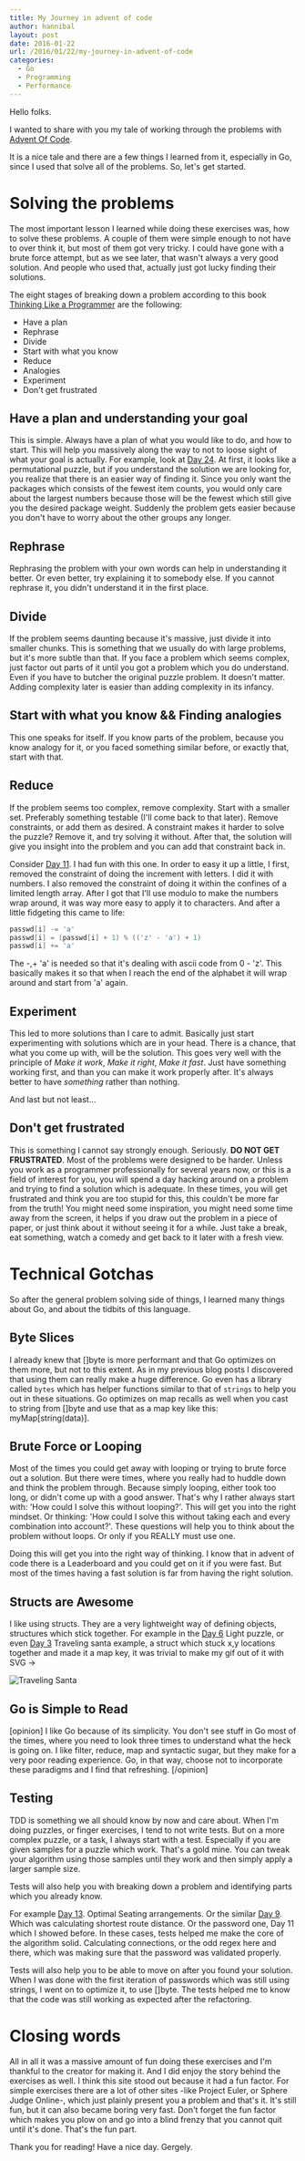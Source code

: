 ```yaml
---
title: My Journey in advent of code
author: hannibal
layout: post
date: 2016-01-22
url: /2016/01/22/my-journey-in-advent-of-code
categories:
  - Go
  - Programming
  - Performance
---
```


Hello folks.

I wanted to share with you my tale of working through the problems with [Advent Of Code](http://adventofcode.com).

It is a nice tale and there are a few things I learned from it, especially in Go, since I used that solve all of the problems. So, let's get started.

Solving the problems
====================

The most important lesson I learned while doing these exercises was, how to solve these problems. A couple of them were simple enough to not have to over think it, but most of them got very tricky. I could have gone with a brute force attempt, but as we see later, that wasn't always a very good solution. And people who used that, actually just got lucky finding their solutions.

The eight stages of breaking down a problem according to this book [Thinking Like a Programmer](http://www.amazon.co.uk/Think-Like-Programmer-Introduction-Creative/dp/1593274246/ref=sr_1_1?s=books&ie=UTF8&qid=1453449575&sr=1-1&keywords=thinking+like+a+programmer) are the following:

* Have a plan
* Rephrase
* Divide
* Start with what you know
* Reduce
* Analogies
* Experiment
* Don't get frustrated

Have a plan and understanding your goal
------------------------------------

This is simple. Always have a plan of what you would like to do, and how to start. This will help you massively along the way to not to loose sight of what your goal is actually. For example, look at [Day 24](http://adventofcode.com/day/24). At first, it looks like a permutational puzzle, but if you understand the solution we are looking for, you realize that there is an easier way of finding it. Since you only want the packages which consists of the fewest item counts, you would only care about the largest numbers because those will be the fewest which still give you the desired package weight. Suddenly the problem gets easier because you don't have to worry about the other groups any longer.

Rephrase
--------

Rephrasing the problem with your own words can help in understanding it better. Or even better, try explaining it to somebody else. If you cannot rephrase it, you didn't understand it in the first place.

Divide
------

If the problem seems daunting because it's massive, just divide it into smaller chunks. This is something that we usually do with large problems, but it's more subtle than that. If you face a problem which seems complex, just factor out parts of it until you got a problem which you do understand. Even if you have to butcher the original puzzle problem. It doesn't matter. Adding complexity later is easier than adding complexity in its infancy.

Start with what you know && Finding analogies
---------------------------------------------

This one speaks for itself. If you know parts of the problem, because you know analogy for it, or you faced something similar before, or exactly that, start with that.

Reduce
------

If the problem seems too complex, remove complexity. Start with a smaller set. Preferably something testable (I'll come back to that later). Remove constraints, or add them as desired. A constraint makes it harder to solve the puzzle? Remove it, and try solving it without. After that, the solution will give you insight into the problem and you can add that constraint back in.

Consider [Day 11](http://adventofcode.com/day/11). I had fun with this one. In order to easy it up a little, I first, removed the constraint of doing the increment with letters. I did it with numbers. I also removed the constraint of doing it within the confines of a limited length array. After I got that I'll use modulo to make the numbers wrap around, it was way more easy to apply it to characters. And after a little fidgeting this came to life:

~~~go
passwd[i] -= 'a'
passwd[i] = (passwd[i] + 1) % (('z' - 'a') + 1)
passwd[i] += 'a'
~~~

The -,+ 'a' is needed so that it's dealing with ascii code from 0 - 'z'. This basically makes it so that when I reach the end of the alphabet it will wrap around and start from 'a' again.

Experiment
----------

This led to more solutions than I care to admit. Basically just start experimenting with solutions which are in your head. There is a chance, that what you come up with, will be the solution. This goes very well with the principle of *Make it work*, *Make it right*, *Make it fast*. Just have something working first, and than you can make it work properly after. It's always better to have *something* rather than nothing.

And last but not least...

Don't get frustrated
--------------------

This is something I cannot say strongly enough. Seriously. **DO NOT GET FRUSTRATED**. Most of the problems were designed to be harder. Unless you work as a programmer professionally for several years now, or this is a field of interest for you, you will spend a day hacking around on a problem and trying to find a solution which is adequate. In these times, you will get frustrated and think you are too stupid for this, this couldn't be more far from the truth! You might need some inspiration, you might need some time away from the screen, it helps if you draw out the problem in a piece of paper, or just think about it without seeing it for a while. Just take a break, eat something, watch a comedy and get back to it later with a fresh view.

Technical Gotchas
=================

So after the general problem solving side of things, I learned many things about Go, and about the tidbits of this language.

Byte Slices
-----------

I already knew that []byte is more performant and that Go optimizes on them more, but not to this extent. As in my previous blog posts I discovered that using them can really make a huge difference. Go even has a library called ```bytes``` which has helper functions similar to that of ```strings``` to help you out in these situations. Go optimizes on map recalls as well when you cast to string from []byte and use that as a map key like this: myMap[string(data)].

Brute Force or Looping
----------------------

Most of the times you could get away with looping or trying to brute force out a solution. But there were times, where you really had to huddle down and think the problem through. Because simply looping, either took too long, or didn't come up with a good answer. That's why I rather always start with: 'How could I solve this without looping?'. This will get you into the right mindset. Or thinking: 'How could I solve this without taking each and every combination into account?'. These questions will help you to think about the problem without loops. Or only if you REALLY must use one.

Doing this will get you into the right way of thinking. I know that in advent of code there is a Leaderboard and you could get on it if you were fast. But most of the times having a fast solution is far from having the right solution.

Structs are Awesome
-------------------

I like using structs. They are a very lightweight way of defining objects, structures which stick together. For example in the [Day 6](http://adventofcode.com/day/6) Light puzzle, or even [Day 3](http://adventofcode.com/day/3) Traveling santa example, a struct which stuck x,y locations together and made it a map key, it was trivial to make my gif out of it with SVG ->

![Traveling Santa](https://raw.githubusercontent.com/Skarlso/goprojects/master/advent/day3/day1.gif)

Go is Simple to Read
--------------------

[opinion] I like Go because of its simplicity. You don't see stuff in Go most of the times, where you need to look three times to understand what the heck is going on. I like filter, reduce, map and syntactic sugar, but they make for a very poor reading experience. Go, in that way, choose not to incorporate these paradigms and I find that refreshing. [/opinion]

Testing
-------

TDD is something we all should know by now and care about. When I'm doing puzzles, or finger exercises, I tend to not write tests. But on a more complex puzzle, or a task, I always start with a test. Especially if you are given samples for a puzzle which work. That's a gold mine. You can tweak your algorithm using those samples until they work and then simply apply a larger sample size.

Tests will also help you with breaking down a problem and identifying parts which you already know.

For example [Day 13](http://adventofcode.com/day/13). Optimal Seating arrangements. Or the similar [Day 9](http://adventofcode.com/day/9). Which was calculating shortest route distance. Or the password one, Day 11 which I showed before. In these cases, tests helped me make the core of the algorithm solid. Calculating connections, or the odd regex here and there, which was making sure that the password was validated properly.

Tests will also help you to be able to move on after you found your solution. When I was done with the first iteration of passwords which was still using strings, I went on to optimize it, to use []byte. The tests helped me to know that the code was still working as expected after the refactoring.


Closing words
=============

All in all it was a massive amount of fun doing these exercises and I'm thankful to the creator for making it. And I did enjoy the story behind the exercises as well. I think this site stood out because it had a fun factor. For simple exercises there are a lot of other sites -like Project Euler, or Sphere Judge Online-, which just plainly present you a problem and that's it. It's still fun, but it can also became boring very fast. Don't forget the fun factor which makes you plow on and go into a blind frenzy that you cannot quit until it's done. That's the fun part.

Thank you for reading!
Have a nice day.
Gergely.
